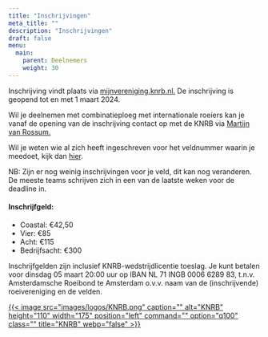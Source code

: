 ```yaml
---
title: "Inschrijvingen"
meta_title: ""
description: "Inschrijvingen"
draft: false
menu:
  main:
    parent: Deelnemers
    weight: 30
---
```

Inschrijving vindt plaats via [mijnvereniging.knrb.nl.](https://mijnvereniging.knrb.nl/Account/Login?ReturnUrl=%2F) De inschrijving is geopend tot en met 1 maart 2024. 

Wil je deelnemen met combinatieploeg met internationale roeiers kan je vanaf de opening van de inschrijving contact op met de KNRB via [Martijn van Rossum.](martijn.vanrossum@knrb.nl)

Wil je weten wie al zich heeft ingeschreven voor het veldnummer waarin je meedoet, kijk dan [hier](https://roeievenementen.knrb.nl/tournament-details/3015?tab=registrations&subMenu=matrix).

NB: Zijn er nog weinig inschrijvingen voor je veld, dit kan nog veranderen. De meeste teams schrijven zich in een van de laatste weken voor de deadline in.

#### Inschrijfgeld:

- Coastal: €42,50
- Vier: €85
- Acht: €115
- Bedrijfsacht: €300

Inschrijfgelden zijn inclusief KNRB-wedstrijdlicentie toeslag. Je kunt betalen voor dinsdag 05 maart 20:00 uur op IBAN NL 71 INGB 0006 6289 83, t.n.v. Amsterdamsche Roeibond te Amsterdam o.v.v. naam van de (inschrijvende) roeivereniging en de velden.


<div class="grid grid-cols-1">

[{{< image src="images/logos/KNRB.png" caption="" alt="KNRB" height="110" width="175" position="left" command="" option="q100" class="" title="KNRB"  webp="false" >}}](https://roeievenementen.knrb.nl/tournament-details/491?tab=details)

</div>